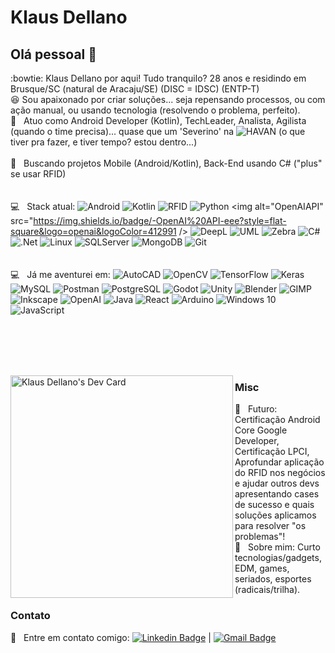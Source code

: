 # Klaus Dellano

## Olá pessoal 👋

:bowtie: Klaus Dellano por aqui! Tudo tranquilo? 28 anos e residindo em Brusque/SC (natural de Aracaju/SE) (DISC = IDSC) (ENTP-T) <br/>
:satisfied: Sou apaixonado por criar soluções... seja repensando processos, ou com ação manual, ou usando tecnologia (resolvendo o problema, perfeito).<br/>
 :rocket:  &nbsp; Atuo como Android Developer (Kotlin), TechLeader, Analista, Agilista (quando o time precisa)... quase que um 'Severino' na <img alt="HAVAN" src="https://img.shields.io/badge/HAVAN-%230F1689.svg?&style=for-the-badge&logo=hugo&logoColor=white"/> (o que tiver pra fazer, e tiver tempo? estou dentro...)
 <br/><br/> :purple_heart: &nbsp; Buscando projetos Mobile (Android/Kotlin), Back-End usando C# ("plus" se usar RFID)
 <br/><br/><br/> :computer: &nbsp; Stack atual: 
<img alt="Android" src="https://img.shields.io/badge/Android-3DDC84?style=for-the-badge&logo=android&logoColor=white" />
<img alt="Kotlin" src="https://img.shields.io/badge/kotlin-%230095D5.svg?&style=for-the-badge&logo=kotlin&logoColor=white"/>
<img alt="RFID" src="https://img.shields.io/badge/Rfid-%23e6e6fa.svg?&style=for-the-badge&logo=sonarsource&logoColor=black"/>
<img alt="Python" src="https://img.shields.io/badge/python-%2314354C.svg?&style=for-the-badge&logo=python&logoColor=white"/>
<img alt="OpenAIAPI" src="https://img.shields.io/badge/-OpenAI%20API-eee?style=flat-square&logo=openai&logoColor=412991 />
<img alt="DeepL" src="https://img.shields.io/badge/DeepL-0F2B46?logo=deepl&logoColor=fff&style=for-the-badge"/>
<img alt="UML" src="https://img.shields.io/badge/UML-FABD14?logo=uml&logoColor=000&style=for-the-badge"/>
<img alt="Zebra" src="https://img.shields.io/badge/Zebra%20Technologies-000?logo=zebratechnologies&logoColor=fff&style=for-the-badge"/>
<img alt="C#" src="https://img.shields.io/badge/c%23-%23239120.svg?&style=for-the-badge&logo=c-sharp&logoColor=white"/>
<img alt=".Net" src="https://img.shields.io/badge/.NET-5C2D91?style=for-the-badge&logo=.net&logoColor=white"/>
<img alt="Linux" src="https://img.shields.io/badge/Linux-%23FCC624?style=for-the-badge&logo=linux&logoColor=black" />
<img alt="SQLServer" src ="https://img.shields.io/badge/SQL%20Sever-CC2927?style=for-the-badge&logo=microsoft%20sql%20server&logoColor=white"/>
<img alt="MongoDB" src ="https://img.shields.io/badge/MongoDB-%234ea94b.svg?&style=for-the-badge&logo=mongodb&logoColor=white"/>
<img alt="Git" src="https://img.shields.io/badge/git-%23F05033.svg?&style=for-the-badge&logo=git&logoColor=white"/>
 <br/><br/><br/> :computer: &nbsp; Já me aventurei em: 
<img alt="AutoCAD" src="https://img.shields.io/badge/AutoCAD-E51050?style=for-the-badge&logo=autocad&logoColor=fff" />
<img alt="OpenCV" src="https://img.shields.io/badge/opencv-%23white.svg?&style=for-the-badge&logo=opencv&logoColor=white"/>
<img alt="TensorFlow" src="https://img.shields.io/badge/TensorFlow-FF6F00?logo=tensorflow&logoColor=fff&style=for-the-badge"/>
<img alt="Keras" src="https://img.shields.io/badge/Keras-D00000?logo=keras&logoColor=fff&style=for-the-badge"/>
<img alt="MySQL" src="https://img.shields.io/badge/MySQL-4479A1?logo=mysql&logoColor=fff&style=for-the-badge"/>
<img alt="Postman" src="https://img.shields.io/badge/Postman-FF6C37?logo=postman&logoColor=fff&style=for-the-badge"/>
<img alt="PostgreSQL" src="https://img.shields.io/badge/PostgreSQL-4169E1?logo=postgresql&logoColor=fff&style=for-the-badge"/>
<img alt="Godot" src="https://img.shields.io/badge/Godot%20Engine-478CBF?logo=godotengine&logoColor=fff&style=for-the-badge"/>
<img alt="Unity" src="https://img.shields.io/badge/Unity-FFF?logo=unity&logoColor=000&style=for-the-badge"/>
<img alt="Blender" src="https://img.shields.io/badge/Blender-E87D0D?logo=blender&logoColor=fff&style=for-the-badge"/>
<img alt="GIMP" src="https://img.shields.io/badge/GIMP-5C5543?logo=gimp&logoColor=fff&style=for-the-badge"/>
<img alt="Inkscape" src="https://img.shields.io/badge/Inkscape-000?logo=inkscape&logoColor=fff&style=for-the-badge"/>
<img alt="OpenAI" src="https://img.shields.io/badge/OpenAI-412991?logo=openai&logoColor=fff&style=for-the-badge"/>
<img alt="Java" src="https://img.shields.io/badge/java-%23ED8B00.svg?&style=for-the-badge&logo=java&logoColor=white"/>
<img alt="React" src="https://img.shields.io/badge/react-%2320232a.svg?&style=for-the-badge&logo=react&logoColor=%2361DAFB"/>
<img alt="Arduino" src="https://img.shields.io/badge/-Arduino-00979D?style=for-the-badge&logo=Arduino&logoColor=white"/>
<img alt="Windows 10" src="https://img.shields.io/badge/Windows-0078D6?style=for-the-badge&logo=windows&logoColor=white" />
<img alt="JavaScript" src="https://img.shields.io/badge/javascript-%23323330.svg?&style=for-the-badge&logo=javascript&logoColor=%23F7DF1E"/>


<br/><br/><br/><br/>

<a href="https://app.daily.dev/klausdell"><img align="left" src="https://api.daily.dev/devcards/v2/ZcR-6Ci7Q.png?type=default&r=6xv" width="356" alt="Klaus Dellano's Dev Card"/></a>
 
 ### Misc
 
 :dart: &nbsp; Futuro: Certificação Android Core Google Developer, Certificação LPCI, Aprofundar aplicação do RFID nos negócios e ajudar outros devs apresentando cases de sucesso e quais soluções aplicamos para resolver "os problemas"!
 <br/> 💬  &nbsp; Sobre mim: Curto tecnologias/gadgets, EDM, games, seriados, esportes (radicais/trilha).
 
 ### Contato
 :email: &nbsp; Entre em contato comigo: [![Linkedin Badge](https://img.shields.io/badge/LinkedIn-klaus--dellano-blue)](https://www.linkedin.com/in/klaus-dellano/) 
| 
[![Gmail Badge](https://img.shields.io/badge/-klaus.dd.sa@gmail.com-c14438?style=flat-square&logo=Gmail&logoColor=white&link=mailto:klaus.dd.sa@gmail.com)](mailto:klaus.dd.sa@gmail.com)
